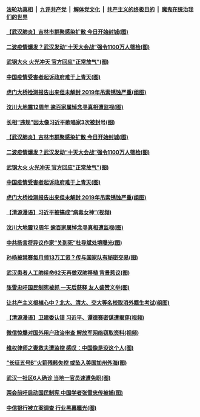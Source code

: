 

####  [法轮功真相](../../../../basic/blob/master/README.md?t=05132202) &nbsp;|&nbsp; [九评共产党](../../../../9ping.md/blob/master/README.md?t=05132202) &nbsp;|&nbsp; [解体党文化](../../../../jtdwh.md/blob/master/README.md?t=05132202)  &nbsp;|&nbsp; [共产主义的终极目的](../../../../gczydzjmd.md/blob/master/README.md?t=05132202) &nbsp;|&nbsp; [魔鬼在统治我们的世界](../../../../mgztzwmdsj.md/blob/master/README.md?t=05132202) 

#### [【武汉肺炎】吉林市群聚感染扩散 今日开始封城(图)](../pages/p1/933133.md?t=05132202) 

#### [二波疫情爆发？武汉发动“十天大会战”强令1100万人筛检(图)](../pages/p1/933039.md?t=05132202) 

#### [武钢大火 火光冲天 官方回应“正常放气”(图)](../pages/p1/933107.md?t=05132202) 

#### [中国疫情受害者起诉政府难于上青天(图)](../pages/p1/933068.md?t=05132202) 

#### [虎门大桥检测报告出来但未解封 2019年吊索锈蚀严重(组图)](../pages/p1/933058.md?t=05132202) 

#### [汶川大地震12周年 逾百家属悼念寻真相遭监视(图)](../pages/p1/933059.md?t=05132202) 

#### [长相“违规”因太像习近平歌唱家3次被封号(图)](../pages/p1/933134.md?t=05132202) 

#### [【武汉肺炎】吉林市群聚感染扩散 今日开始封城(图)](../pages/p1/933133.md?t=05132202) 

#### [二波疫情爆发？武汉发动“十天大会战”强令1100万人筛检(图)](../pages/p1/933039.md?t=05132202) 

#### [武钢大火 火光冲天 官方回应“正常放气”(图)](../pages/p1/933107.md?t=05132202) 

#### [中国疫情受害者起诉政府难于上青天(图)](../pages/p1/933068.md?t=05132202) 

#### [虎门大桥检测报告出来但未解封 2019年吊索锈蚀严重(组图)](../pages/p1/933058.md?t=05132202) 

#### [【清源漫语】习近平被搞成“病毒女神”(视频)](../pages/p1/933051.md?t=05132202) 

#### [汶川大地震12周年 逾百家属悼念寻真相遭监视(图)](../pages/p1/933059.md?t=05132202) 

#### [中共扬言将异议作家“关到死”杜导斌处境曝光(图)](../pages/p1/933036.md?t=05132202) 

#### [孙杨被禁赛每月领13万工资？传与国家队有秘密交易(图)](../pages/p1/933021.md?t=05132202) 

#### [武汉患者人工肺续命62天再做双肺移植 背景惹议(图)](../pages/p1/932951.md?t=05132202) 

#### [张雪忠吁国民制宪被抓 一天后获释 友人盛赞义举(图)](../pages/p1/932979.md?t=05132202) 

#### [让共产主义根植心中？北大、清大、交大等名校取消外籍生考试(组图)](../pages/p1/932935.md?t=05132202) 

#### [【清源漫语】卫建委认错 习近平、谭德赛密谋遭揭穿(视频)](../pages/p1/932937.md?t=05132202) 

#### [微信惊爆对国外用户政治审查 解放军网络窃取资料(视频)](../pages/p1/932901.md?t=05132202) 

#### [维权律师之妻救夫遭监控 感叹：中国像是没这个人(图)](../pages/p1/932816.md?t=05132202) 

#### [“长征五号B”火箭残骸失控 或坠入美国加州外海(图)](../pages/p1/932920.md?t=05132202) 

#### [武汉一社区6人确诊 当地一官员速遭免职(图)](../pages/p1/932917.md?t=05132202) 

#### [两会前吁启动国民制宪 中国学者张雪忠传被捕(图)](../pages/p1/932900.md?t=05132202) 

#### [中信银行被立案调查 行业黑幕曝光(图)](../pages/p1/932892.md?t=05132202) 

